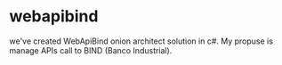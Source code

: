 # webapibind
we've created WebApiBind onion architect solution in c#. My propuse is manage APIs call to BIND (Banco Industrial).
